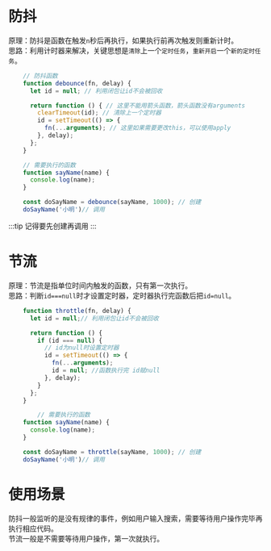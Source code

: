 # 防抖
原理：防抖是函数在触发`n`秒后再执行，如果执行前再次触发则重新计时。   
思路：利用计时器来解决，关键思想是`清除`上一个`定时任务`，`重新开启`一个``新的定时任务``。  
```js
    // 防抖函数
    function debounce(fn, delay) {
      let id = null; // 利用闭包让id不会被回收

      return function () { // 这里不能用箭头函数，箭头函数没有arguments
        clearTimeout(id); // 清除上一个定时器
        id = setTimeout(() => {
          fn(...arguments); // 这里如果需要更改this，可以使用apply
        }, delay);
      };
    }

    // 需要执行的函数
    function sayName(name) {
      console.log(name);
    }

    const doSayName = debounce(sayName, 1000); // 创建
    doSayName('小明')// 调用
```
:::tip
记得要先创建再调用
:::
# 节流
原理：节流是指单位时间内触发的函数，只有第一次执行。  
思路：判断`id===null`时才设置定时器，定时器执行完函数后把`id=null`。  
```js
    function throttle(fn, delay) {
      let id = null;// 利用闭包让id不会被回收

      return function () {
        if (id === null) {
          // id为null时设置定时器
          id = setTimeout(() => {
            fn(...arguments);
            id = null; //函数执行完 id赋null
          }, delay);
        }
      };
    }

        // 需要执行的函数
    function sayName(name) {
      console.log(name);
    }

    const doSayName = throttle(sayName, 1000); // 创建
    doSayName('小明')// 调用
```
# 使用场景
防抖一般监听的是没有规律的事件，例如用户输入搜索，需要等待用户操作完毕再执行相应代码。   
节流一般是不需要等待用户操作，第一次就执行。
